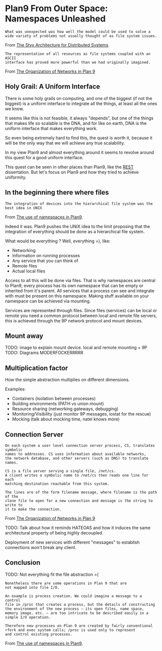 # Plan9 From Outer Space: Namespaces Unleashed

```
What was unexpected was how well the model could be used to solve a
wide variety of problems not usually thought of as file system issues.
```
From [The Styx Architecture for Distributed Systems](http://doc.cat-v.org/inferno/4th_edition/styx).

```
The representation of all resources as file systems coupled with an ASCII
interface has proved more powerful than we had originally imagined.
```
From [The Organization of Networks in Plan 9](http://doc.cat-v.org/plan_9/4th_edition/papers/net/)

## Holy Grail: A Uniform Interface

There is some holy grails on computing, and one of the biggest
(if not the biggest) is a uniform interface to integrate
all the things, at least all the ones we know.

It seems like this is not feasible, it always "depends", but one
of the things that makes life so scalable is the DNA, and for like
on earth, DNA is the uniform interface that makes everything work.

So even being extremely hard to find this, the quest is worth it,
because it will be the only way that we will achieve any true scalability.

In my view Plan9 and almost everything around it seems to revolve
around this quest for a good uniform interface.

This quest can be seen in other places than Plan9, like the
[REST](https://www.ics.uci.edu/~fielding/pubs/dissertation/top.htm)
dissertation. But let's focus on Plan9 and how they tried to
achieve uniformity.

## In the beginning there where files

```
The integration of devices into the hierarchical file system was the best idea in UNIX
```
From [The use of namespaces in Plan9](http://doc.cat-v.org/plan_9/4th_edition/papers/names).

Indeed it was. Plan9 pushes the UNIX idea to the limit proposing that the
integration of everything should be done as a hierarchical file system.

What would be everything ? Well, everything =), like:

* Networking
* Information on running processes
* Any service that you can think of
* Remote files
* Actual local files

Access to all this will be done via files.
That is why namespaces are central to Plan9, every process has its own
namespace that can be empty or inherited from it's parent. All services
that a process can see and integrate with must be present on this
namespace. Making stuff available on your namespace can be achieved via
mounting.

Services are represented through files. Since files (services) can be
local or remote you need a common protocol between local and remote
file servers, this is achieved through the 9P network protocol and
mount devices.

## Mount away

TODO: image to explain mount device. local and remote mounting + 9P
TODO: Diagrams MODERFOCKERRRRR

## Multiplication factor

How the simple abstraction multiplies on different dimensions.

Examples:

* Containers (isolation between processes)
* Building environments (PATH vs union mount)
* Resource sharing (networking gateways, debugging)
* Monitoring/Visibility (just monitor 9P messages, iostat for the rescue)
* Mocking (talk about mocking time, natel knows more)

## Connection Server

```
On each system a user level connection server process, CS, translates symbolic
names to addresses. CS uses information about available networks,
the network database, and other servers (such as DNS) to translate names.

CS is a file server serving a single file, /net/cs.
A client writes a symbolic name to /net/cs then reads one line for each
matching destination reachable from this system.

The lines are of the form filename message, where filename is the path of the
clone file to open for a new connection and message is the string to write to
it to make the connection.
```

From [The Organization of Networks in Plan 9](http://doc.cat-v.org/plan_9/4th_edition/papers/net/)

TODO: Talk about how it reminds HATEOAS and how it induces the
same architectural property of being highly decoupled.

Deployment of new services with different "messages" to establish
connections won't break any client.

## Conclusion

TODO: Not everything fit the file abstraction =(

```
Nonetheless there are some operations in Plan 9 that are
not mapped into file I/O.

An example is process creation. We could imagine a message to a control
file in /proc that creates a process, but the details of constructing
the environment of the new process — its open files, name space,
memory image, etc. — are too intricate to be described easily in a
simple I/O operation.

Therefore new processes on Plan 9 are created by fairly conventional
rfork and exec system calls; /proc is used only to represent
and control existing processes.
```

From [The use of namespaces in Plan9](http://doc.cat-v.org/plan_9/4th_edition/papers/names).
